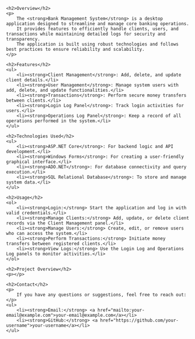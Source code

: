     <h2>Overview</h2>
    <p>
        The <strong>Bank Management System</strong> is a desktop application designed to streamline and manage core banking operations. 
        It provides features to efficiently handle clients, users, and transactions while maintaining detailed logs for security and transparency. 
        The application is built using robust technologies and follows best practices to ensure reliability and scalability.
    </p>

    <h2>Features</h2>
    <ul>
        <li><strong>Client Management</strong>: Add, delete, and update client details.</li>
        <li><strong>User Management</strong>: Manage system users with add, delete, and update functionalities.</li>
        <li><strong>Transactions</strong>: Perform secure money transfers between clients.</li>
        <li><strong>Login Log Panel</strong>: Track login activities for users.</li>
        <li><strong>Operations Log Panel</strong>: Keep a record of all operations performed in the system.</li>
    </ul>

    <h2>Technologies Used</h2>
    <ul>
        <li><strong>ASP.NET Core</strong>: For backend logic and API development.</li>
        <li><strong>Windows Forms</strong>: For creating a user-friendly graphical interface.</li>
        <li><strong>ADO.NET</strong>: For database connectivity and query execution.</li>
        <li><strong>SQL Relational Database</strong>: To store and manage system data.</li>
    </ul>

    <h2>Usage</h2>
    <ol>
        <li><strong>Login:</strong> Start the application and log in with valid credentials.</li>
        <li><strong>Manage Clients:</strong> Add, update, or delete client records via the Client Management panel.</li>
        <li><strong>Manage Users:</strong> Create, edit, or remove users who can access the system.</li>
        <li><strong>Perform Transactions:</strong> Initiate money transfers between registered clients.</li>
        <li><strong>View Logs:</strong> Use the Login Log and Operations Log panels to monitor activities.</li>
    </ol>

    <h2>Project Overview</h2>
    <p></p>

    <h2>Contact</h2>
    <p>
        If you have any questions or suggestions, feel free to reach out:
    </p>
    <ul>
        <li><strong>Email:</strong> <a href="mailto:your-email@example.com">your-email@example.com</a></li>
        <li><strong>GitHub:</strong> <a href="https://github.com/your-username">your-username</a></li>
    </ul>
</body>
</html>
